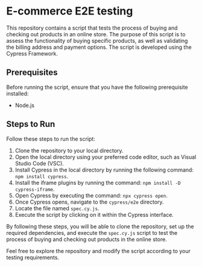 # E-commerce E2E testing
This repository contains a script that tests the process of buying and checking out products in an online store. The purpose of this script is to assess the functionality of buying specific products, as well as validating the billing address and payment options. The script is developed using the Cypress Framework.


## Prerequisites

Before running the script, ensure that you have the following prerequisite installed:

-   Node.js

## Steps to Run

Follow these steps to run the script:

1.  Clone the repository to your local directory.
2.  Open the local directory using your preferred code editor, such as Visual Studio Code (VSC).
3.  Install Cypress in the local directory by running the following command: `npm install cypress`.
4.  Install the iframe plugins by running the command: `npm install -D cypress-iframe`.
5.  Open Cypress by executing the command: `npx cypress open`.
6.  Once Cypress opens, navigate to the `cypress/e2e` directory.
7.  Locate the file named `spec.cy.js`.
8.  Execute the script by clicking on it within the Cypress interface.

By following these steps, you will be able to clone the repository, set up the required dependencies, and execute the `spec.cy.js` script to test the process of buying and checking out products in the online store.

Feel free to explore the repository and modify the script according to your testing requirements.
